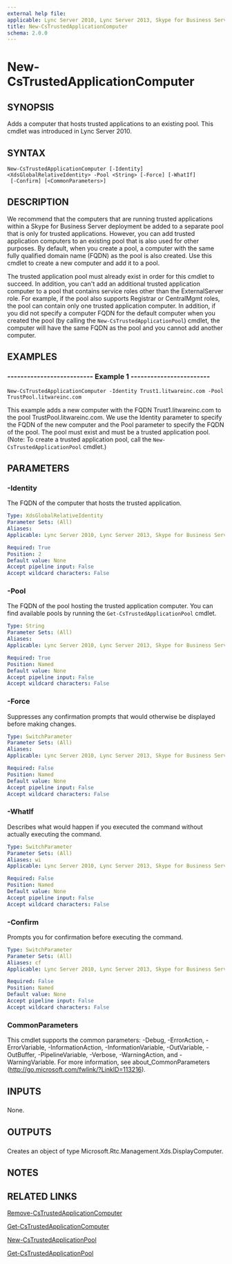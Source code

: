 ```yaml
---
external help file: 
applicable: Lync Server 2010, Lync Server 2013, Skype for Business Server 2015, Skype for Business Server 2019
title: New-CsTrustedApplicationComputer
schema: 2.0.0
---
```


# New-CsTrustedApplicationComputer

## SYNOPSIS
Adds a computer that hosts trusted applications to an existing pool.
This cmdlet was introduced in Lync Server 2010.


## SYNTAX

```
New-CsTrustedApplicationComputer [-Identity] <XdsGlobalRelativeIdentity> -Pool <String> [-Force] [-WhatIf]
 [-Confirm] [<CommonParameters>]
```

## DESCRIPTION
We recommend that the computers that are running trusted applications within a Skype for Business Server deployment be added to a separate pool that is only for trusted applications.
However, you can add trusted application computers to an existing pool that is also used for other purposes.
By default, when you create a pool, a computer with the same fully qualified domain name (FQDN) as the pool is also created.
Use this cmdlet to create a new computer and add it to a pool.

The trusted application pool must already exist in order for this cmdlet to succeed.
In addition, you can't add an additional trusted application computer to a pool that contains service roles other than the ExternalServer role.
For example, if the pool also supports Registrar or CentralMgmt roles, the pool can contain only one trusted application computer.
In addition, if you did not specify a computer FQDN for the default computer when you created the pool (by calling the `New-CsTrustedApplicationPool`) cmdlet, the computer will have the same FQDN as the pool and you cannot add another computer.


## EXAMPLES

### -------------------------- Example 1 ------------------------
```
New-CsTrustedApplicationComputer -Identity Trust1.litwareinc.com -Pool TrustPool.litwareinc.com
```

This example adds a new computer with the FQDN Trust1.litwareinc.com to the pool TrustPool.litwareinc.com.
We use the Identity parameter to specify the FQDN of the new computer and the Pool parameter to specify the FQDN of the pool.
The pool must exist and must be a trusted application pool.
(Note: To create a trusted application pool, call the `New-CsTrustedApplicationPool` cmdlet.)


## PARAMETERS

### -Identity
The FQDN of the computer that hosts the trusted application.

```yaml
Type: XdsGlobalRelativeIdentity
Parameter Sets: (All)
Aliases: 
Applicable: Lync Server 2010, Lync Server 2013, Skype for Business Server 2015

Required: True
Position: 2
Default value: None
Accept pipeline input: False
Accept wildcard characters: False
```

### -Pool
The FQDN of the pool hosting the trusted application computer.
You can find available pools by running the `Get-CsTrustedApplicationPool` cmdlet.

```yaml
Type: String
Parameter Sets: (All)
Aliases: 
Applicable: Lync Server 2010, Lync Server 2013, Skype for Business Server 2015

Required: True
Position: Named
Default value: None
Accept pipeline input: False
Accept wildcard characters: False
```

### -Force
Suppresses any confirmation prompts that would otherwise be displayed before making changes.

```yaml
Type: SwitchParameter
Parameter Sets: (All)
Aliases: 
Applicable: Lync Server 2010, Lync Server 2013, Skype for Business Server 2015

Required: False
Position: Named
Default value: None
Accept pipeline input: False
Accept wildcard characters: False
```

### -WhatIf
Describes what would happen if you executed the command without actually executing the command.

```yaml
Type: SwitchParameter
Parameter Sets: (All)
Aliases: wi
Applicable: Lync Server 2010, Lync Server 2013, Skype for Business Server 2015

Required: False
Position: Named
Default value: None
Accept pipeline input: False
Accept wildcard characters: False
```

### -Confirm
Prompts you for confirmation before executing the command.

```yaml
Type: SwitchParameter
Parameter Sets: (All)
Aliases: cf
Applicable: Lync Server 2010, Lync Server 2013, Skype for Business Server 2015

Required: False
Position: Named
Default value: None
Accept pipeline input: False
Accept wildcard characters: False
```

### CommonParameters
This cmdlet supports the common parameters: -Debug, -ErrorAction, -ErrorVariable, -InformationAction, -InformationVariable, -OutVariable, -OutBuffer, -PipelineVariable, -Verbose, -WarningAction, and -WarningVariable. For more information, see about_CommonParameters (http://go.microsoft.com/fwlink/?LinkID=113216).

## INPUTS

###  
None.

## OUTPUTS

###  
Creates an object of type Microsoft.Rtc.Management.Xds.DisplayComputer.

## NOTES

## RELATED LINKS

[Remove-CsTrustedApplicationComputer](Remove-CsTrustedApplicationComputer.md)

[Get-CsTrustedApplicationComputer](Get-CsTrustedApplicationComputer.md)

[New-CsTrustedApplicationPool](New-CsTrustedApplicationPool.md)

[Get-CsTrustedApplicationPool](Get-CsTrustedApplicationPool.md)
